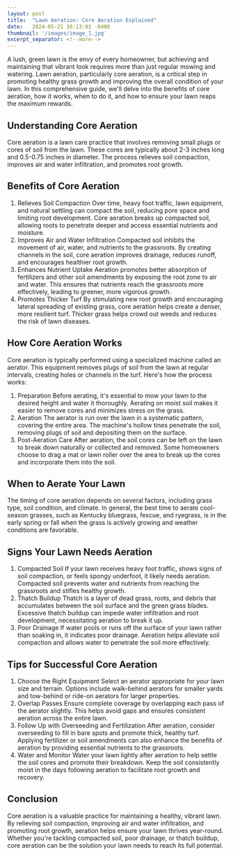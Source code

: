 ```yaml
---
layout: post
title:  "Lawn Aeration: Core Aeration Explained"
date:   2024-05-21 16:13:02 -0400
thumbnail: '/images/image_1.jpg'
excerpt_separator: <!--more-->
---
```

A lush, green lawn is the envy of every homeowner, but achieving and maintaining that vibrant look requires more than just regular mowing and watering.<!--more--> Lawn aeration, particularly core aeration, is a critical step in promoting healthy grass growth and improving the overall condition of your lawn. In this comprehensive guide, we'll delve into the benefits of core aeration, how it works, when to do it, and how to ensure your lawn reaps the maximum rewards.

## Understanding Core Aeration
Core aeration is a lawn care practice that involves removing small plugs or cores of soil from the lawn. These cores are typically about 2-3 inches long and 0.5-0.75 inches in diameter. The process relieves soil compaction, improves air and water infiltration, and promotes root growth.

## Benefits of Core Aeration
1. Relieves Soil Compaction
Over time, heavy foot traffic, lawn equipment, and natural settling can compact the soil, reducing pore space and limiting root development. Core aeration breaks up compacted soil, allowing roots to penetrate deeper and access essential nutrients and moisture.
2. Improves Air and Water Infiltration
Compacted soil inhibits the movement of air, water, and nutrients to the grassroots. By creating channels in the soil, core aeration improves drainage, reduces runoff, and encourages healthier root growth.
3. Enhances Nutrient Uptake
Aeration promotes better absorption of fertilizers and other soil amendments by exposing the root zone to air and water. This ensures that nutrients reach the grassroots more effectively, leading to greener, more vigorous growth.
4. Promotes Thicker Turf
By stimulating new root growth and encouraging lateral spreading of existing grass, core aeration helps create a denser, more resilient turf. Thicker grass helps crowd out weeds and reduces the risk of lawn diseases.

## How Core Aeration Works
Core aeration is typically performed using a specialized machine called an aerator. This equipment removes plugs of soil from the lawn at regular intervals, creating holes or channels in the turf. Here's how the process works:
1. Preparation
Before aerating, it's essential to mow your lawn to the desired height and water it thoroughly. Aerating on moist soil makes it easier to remove cores and minimizes stress on the grass.
2. Aeration
The aerator is run over the lawn in a systematic pattern, covering the entire area. The machine's hollow tines penetrate the soil, removing plugs of soil and depositing them on the surface.
3. Post-Aeration Care
After aeration, the soil cores can be left on the lawn to break down naturally or collected and removed. Some homeowners choose to drag a mat or lawn roller over the area to break up the cores and incorporate them into the soil.

## When to Aerate Your Lawn
The timing of core aeration depends on several factors, including grass type, soil condition, and climate. In general, the best time to aerate cool-season grasses, such as Kentucky bluegrass, fescue, and ryegrass, is in the early spring or fall when the grass is actively growing and weather conditions are favorable.

## Signs Your Lawn Needs Aeration
1. Compacted Soil
If your lawn receives heavy foot traffic, shows signs of soil compaction, or feels spongy underfoot, it likely needs aeration. Compacted soil prevents water and nutrients from reaching the grassroots and stifles healthy growth.
2. Thatch Buildup
Thatch is a layer of dead grass, roots, and debris that accumulates between the soil surface and the green grass blades. Excessive thatch buildup can impede water infiltration and root development, necessitating aeration to break it up.
3. Poor Drainage
If water pools or runs off the surface of your lawn rather than soaking in, it indicates poor drainage. Aeration helps alleviate soil compaction and allows water to penetrate the soil more effectively.

## Tips for Successful Core Aeration
1. Choose the Right Equipment
Select an aerator appropriate for your lawn size and terrain. Options include walk-behind aerators for smaller yards and tow-behind or ride-on aerators for larger properties.
2. Overlap Passes
Ensure complete coverage by overlapping each pass of the aerator slightly. This helps avoid gaps and ensures consistent aeration across the entire lawn.
3. Follow Up with Overseeding and Fertilization
After aeration, consider overseeding to fill in bare spots and promote thick, healthy turf. Applying fertilizer or soil amendments can also enhance the benefits of aeration by providing essential nutrients to the grassroots.
4. Water and Monitor
Water your lawn lightly after aeration to help settle the soil cores and promote their breakdown. Keep the soil consistently moist in the days following aeration to facilitate root growth and recovery.

## Conclusion
Core aeration is a valuable practice for maintaining a healthy, vibrant lawn. By relieving soil compaction, improving air and water infiltration, and promoting root growth, aeration helps ensure your lawn thrives year-round. Whether you're tackling compacted soil, poor drainage, or thatch buildup, core aeration can be the solution your lawn needs to reach its full potential.
